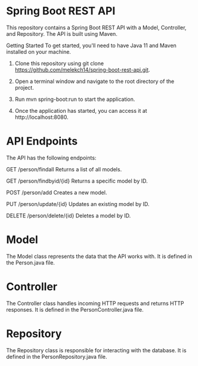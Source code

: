 # Spring Boot REST API

This repository contains a Spring Boot REST API with a Model, Controller, and Repository. The API is built using Maven.

Getting Started
To get started, you'll need to have Java 11 and Maven installed on your machine.

1. Clone this repository using git clone https://github.com/melekch14/spring-boot-rest-api.git.

2. Open a terminal window and navigate to the root directory of the project.

3. Run mvn spring-boot:run to start the application.

4. Once the application has started, you can access it at http://localhost:8080.

# API Endpoints
The API has the following endpoints:

GET /person/findall
Returns a list of all models.

GET /person/findbyid/{id}
Returns a specific model by ID.

POST /person/add
Creates a new model.

PUT /person/update/{id}
Updates an existing model by ID.

DELETE /person/delete/{id}
Deletes a model by ID.

# Model
The Model class represents the data that the API works with. It is defined in the Person.java file.

# Controller
The Controller class handles incoming HTTP requests and returns HTTP responses. It is defined in the PersonController.java file.

# Repository
The Repository class is responsible for interacting with the database. It is defined in the PersonRepository.java file.
